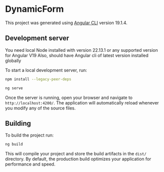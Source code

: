 # DynamicForm

This project was generated using [Angular CLI](https://github.com/angular/angular-cli) version 19.1.4.

## Development server

You need local Node installed with version 22.13.1 or any supported version for Angular V19
Also, should have Angular cli of latest version installed globally 

To start a local development server, run:

```bash
npm install --legacy-peer-deps
``` 
```bash
ng serve
```

Once the server is running, open your browser and navigate to `http://localhost:4200/`. The application will automatically reload whenever you modify any of the source files.


## Building

To build the project run:

```bash
ng build
```

This will compile your project and store the build artifacts in the `dist/` directory. By default, the production build optimizes your application for performance and speed.
